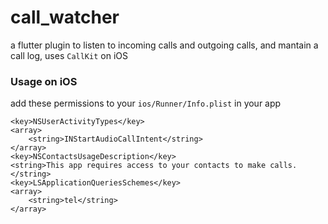 # call_watcher
a flutter plugin to listen to incoming calls and outgoing calls, and mantain a call log, uses `CallKit` on iOS



### Usage on iOS
add these permissions to your `ios/Runner/Info.plist` in your app
```
<key>NSUserActivityTypes</key>
<array>
    <string>INStartAudioCallIntent</string>
</array>
<key>NSContactsUsageDescription</key>
<string>This app requires access to your contacts to make calls.</string>
<key>LSApplicationQueriesSchemes</key>
<array>
    <string>tel</string>
</array>
```